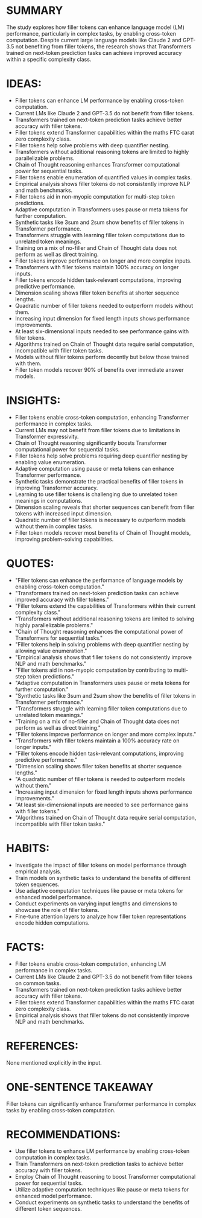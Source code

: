 # SUMMARY
The study explores how filler tokens can enhance language model (LM) performance, particularly in complex tasks, by enabling cross-token computation. Despite current large language models like Claude 2 and GPT-3.5 not benefiting from filler tokens, the research shows that Transformers trained on next-token prediction tasks can achieve improved accuracy within a specific complexity class.

# IDEAS:
- Filler tokens can enhance LM performance by enabling cross-token computation.
- Current LMs like Claude 2 and GPT-3.5 do not benefit from filler tokens.
- Transformers trained on next-token prediction tasks achieve better accuracy with filler tokens.
- Filler tokens extend Transformer capabilities within the maths FTC carat zero complexity class.
- Filler tokens help solve problems with deep quantifier nesting.
- Transformers without additional reasoning tokens are limited to highly parallelizable problems.
- Chain of Thought reasoning enhances Transformer computational power for sequential tasks.
- Filler tokens enable enumeration of quantified values in complex tasks.
- Empirical analysis shows filler tokens do not consistently improve NLP and math benchmarks.
- Filler tokens aid in non-myopic computation for multi-step token predictions.
- Adaptive computation in Transformers uses pause or meta tokens for further computation.
- Synthetic tasks like 3sum and 2sum show benefits of filler tokens in Transformer performance.
- Transformers struggle with learning filler token computations due to unrelated token meanings.
- Training on a mix of no-filler and Chain of Thought data does not perform as well as direct training.
- Filler tokens improve performance on longer and more complex inputs.
- Transformers with filler tokens maintain 100% accuracy on longer inputs.
- Filler tokens encode hidden task-relevant computations, improving predictive performance.
- Dimension scaling shows filler token benefits at shorter sequence lengths.
- Quadratic number of filler tokens needed to outperform models without them.
- Increasing input dimension for fixed length inputs shows performance improvements.
- At least six-dimensional inputs needed to see performance gains with filler tokens.
- Algorithms trained on Chain of Thought data require serial computation, incompatible with filler token tasks.
- Models without filler tokens perform decently but below those trained with them.
- Filler token models recover 90% of benefits over immediate answer models.

# INSIGHTS:
- Filler tokens enable cross-token computation, enhancing Transformer performance in complex tasks.
- Current LMs may not benefit from filler tokens due to limitations in Transformer expressivity.
- Chain of Thought reasoning significantly boosts Transformer computational power for sequential tasks.
- Filler tokens help solve problems requiring deep quantifier nesting by enabling value enumeration.
- Adaptive computation using pause or meta tokens can enhance Transformer performance.
- Synthetic tasks demonstrate the practical benefits of filler tokens in improving Transformer accuracy.
- Learning to use filler tokens is challenging due to unrelated token meanings in computations.
- Dimension scaling reveals that shorter sequences can benefit from filler tokens with increased input dimension.
- Quadratic number of filler tokens is necessary to outperform models without them in complex tasks.
- Filler token models recover most benefits of Chain of Thought models, improving problem-solving capabilities.

# QUOTES:
- "Filler tokens can enhance the performance of language models by enabling cross-token computation."
- "Transformers trained on next-token prediction tasks can achieve improved accuracy with filler tokens."
- "Filler tokens extend the capabilities of Transformers within their current complexity class."
- "Transformers without additional reasoning tokens are limited to solving highly parallelizable problems."
- "Chain of Thought reasoning enhances the computational power of Transformers for sequential tasks."
- "Filler tokens help in solving problems with deep quantifier nesting by allowing value enumeration."
- "Empirical analysis shows that filler tokens do not consistently improve NLP and math benchmarks."
- "Filler tokens aid in non-myopic computation by contributing to multi-step token predictions."
- "Adaptive computation in Transformers uses pause or meta tokens for further computation."
- "Synthetic tasks like 3sum and 2sum show the benefits of filler tokens in Transformer performance."
- "Transformers struggle with learning filler token computations due to unrelated token meanings."
- "Training on a mix of no-filler and Chain of Thought data does not perform as well as direct training."
- "Filler tokens improve performance on longer and more complex inputs."
- "Transformers with filler tokens maintain a 100% accuracy rate on longer inputs."
- "Filler tokens encode hidden task-relevant computations, improving predictive performance."
- "Dimension scaling shows filler token benefits at shorter sequence lengths."
- "A quadratic number of filler tokens is needed to outperform models without them."
- "Increasing input dimension for fixed length inputs shows performance improvements."
- "At least six-dimensional inputs are needed to see performance gains with filler tokens."
- "Algorithms trained on Chain of Thought data require serial computation, incompatible with filler token tasks."

# HABITS:
- Investigate the impact of filler tokens on model performance through empirical analysis.
- Train models on synthetic tasks to understand the benefits of different token sequences.
- Use adaptive computation techniques like pause or meta tokens for enhanced model performance.
- Conduct experiments on varying input lengths and dimensions to showcase the role of filler tokens.
- Fine-tune attention layers to analyze how filler token representations encode hidden computations.

# FACTS:
- Filler tokens enable cross-token computation, enhancing LM performance in complex tasks.
- Current LMs like Claude 2 and GPT-3.5 do not benefit from filler tokens on common tasks.
- Transformers trained on next-token prediction tasks achieve better accuracy with filler tokens.
- Filler tokens extend Transformer capabilities within the maths FTC carat zero complexity class.
- Empirical analysis shows that filler tokens do not consistently improve NLP and math benchmarks.

# REFERENCES:
None mentioned explicitly in the input.

# ONE-SENTENCE TAKEAWAY
Filler tokens can significantly enhance Transformer performance in complex tasks by enabling cross-token computation.

# RECOMMENDATIONS:
- Use filler tokens to enhance LM performance by enabling cross-token computation in complex tasks.
- Train Transformers on next-token prediction tasks to achieve better accuracy with filler tokens.
- Employ Chain of Thought reasoning to boost Transformer computational power for sequential tasks.
- Utilize adaptive computation techniques like pause or meta tokens for enhanced model performance.
- Conduct experiments on synthetic tasks to understand the benefits of different token sequences.